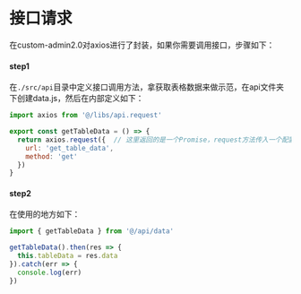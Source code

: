 # 接口请求

在custom-admin2.0对axios进行了封装，如果你需要调用接口，步骤如下：

#### step1

在`./src/api`目录中定义接口调用方法，拿获取表格数据来做示范，在api文件夹下创建data.js，然后在内部定义如下：
```javascript
import axios from '@/libs/api.request'

export const getTableData = () => {
  return axios.request({  // 这里返回的是一个Promise，request方法传入一个配置对象，配置项可参考axios
    url: 'get_table_data',
    method: 'get'
  })
}
```
#### step2

在使用的地方如下：
```javascript
import { getTableData } from '@/api/data'

getTableData().then(res => {
  this.tableData = res.data
}).catch(err => {
  console.log(err)
})
```
